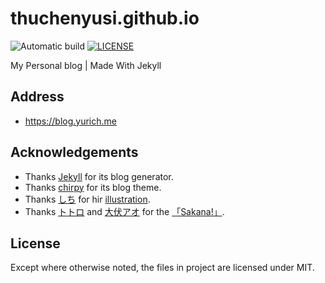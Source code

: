 # thuchenyusi.github.io

![Automatic build](https://github.com/thuchenyusi/thuchenyusi.github.io/actions/workflows/pages-deploy.yml/badge.svg)
[![LICENSE](https://img.shields.io/github/license/thuchenyusi/thuchenyusi.github.io.svg)](https://github.com/thuchenyusi/thuchenyusi.github.io/blob/main/LICENSE)

My Personal blog | Made With Jekyll

## Address

- https://blog.yurich.me

## Acknowledgements

- Thanks [Jekyll](https://jekyllrb.com/) for its blog generator.
- Thanks [chirpy](https://github.com/cotes2020/jekyll-theme-chirpy) for its blog theme.
- Thanks [しち](https://www.pixiv.net/users/4313649) for hir [illustration](https://www.pixiv.net/artworks/43254374).
- Thanks [トトロ](https://github.com/itorr) and [大伏アオ](https://twitter.com/blue00f4) for the [「Sakana!」](https://github.com/itorr/sakana).

## License

Except where otherwise noted, the files in project are licensed under MIT.